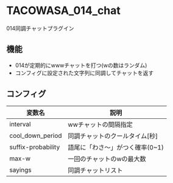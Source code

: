 # TACOWASA_014_chat
014同調チャットプラグイン
## 機能
- 014が定期的にwwwチャットを打つ(wの数はランダム)
- コンフィグに設定された文字列に同調してチャットを返す

## コンフィグ
|  変数名 |  説明  |
| ---- | ---- |
|  interval   |  wwチャットの間隔指定  |
|  cool_down_period  |  同調チャットのクールタイム[秒]  |
|  suffix-probability | 語尾に「わさ～」がつく確率(0~1) |
| max-w | 一回のチャットのwの最大数|
|sayings | 同調チャットリスト|
